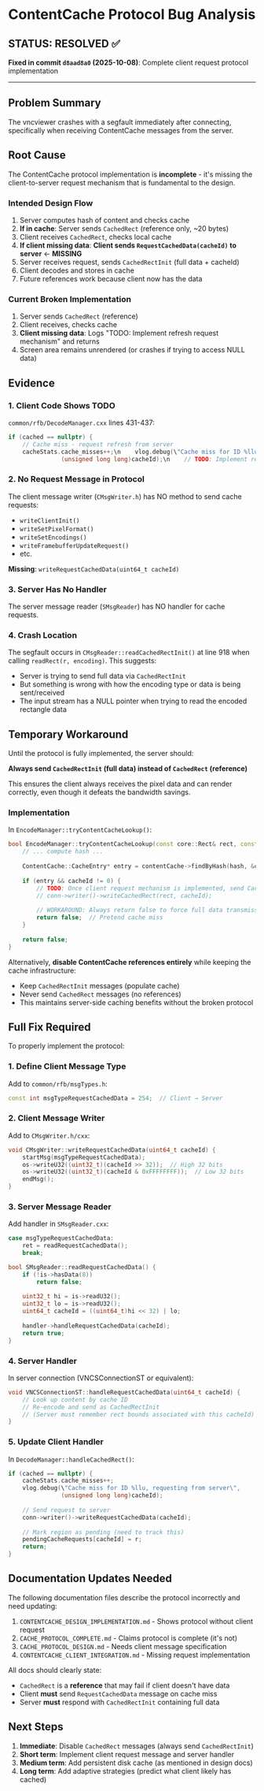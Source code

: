 # ContentCache Protocol Bug Analysis

## STATUS: RESOLVED ✅

**Fixed in commit `d8aad8a0` (2025-10-08)**: Complete client request protocol implementation

---

## Problem Summary

The vncviewer crashes with a segfault immediately after connecting, specifically when receiving ContentCache messages from the server.

## Root Cause

The ContentCache protocol implementation is **incomplete** - it's missing the client-to-server request mechanism that is fundamental to the design.

### Intended Design Flow

1. Server computes hash of content and checks cache
2. **If in cache**: Server sends `CachedRect` (reference only, ~20 bytes)
3. Client receives `CachedRect`, checks local cache
4. **If client missing data**: **Client sends `RequestCachedData(cacheId)` to server** ← **MISSING**
5. Server receives request, sends `CachedRectInit` (full data + cacheId)
6. Client decodes and stores in cache
7. Future references work because client now has the data

### Current Broken Implementation

1. Server sends `CachedRect` (reference)
2. Client receives, checks cache
3. **Client missing data**: Logs "TODO: Implement refresh request mechanism" and returns
4. Screen area remains unrendered (or crashes if trying to access NULL data)

## Evidence

### 1. Client Code Shows TODO

`common/rfb/DecodeManager.cxx` lines 431-437:

```cpp
if (cached == nullptr) {
    // Cache miss - request refresh from server
    cacheStats.cache_misses++;\n    vlog.debug(\"Cache miss for ID %llu, requesting refresh\",
               (unsigned long long)cacheId);\n    // TODO: Implement refresh request mechanism\n    return;\n}
```

### 2. No Request Message in Protocol

The client message writer (`CMsgWriter.h`) has NO method to send cache requests:
- `writeClientInit()`
- `writeSetPixelFormat()`
- `writeSetEncodings()`
- `writeFramebufferUpdateRequest()`
- etc.

**Missing**: `writeRequestCachedData(uint64_t cacheId)`

### 3. Server Has No Handler

The server message reader (`SMsgReader`) has NO handler for cache requests.

### 4. Crash Location

The segfault occurs in `CMsgReader::readCachedRectInit()` at line 918 when calling `readRect(r, encoding)`. This suggests:
- Server is trying to send full data via `CachedRectInit`
- But something is wrong with how the encoding type or data is being sent/received
- The input stream has a NULL pointer when trying to read the encoded rectangle data

## Temporary Workaround

Until the protocol is fully implemented, the server should:

**Always send `CachedRectInit` (full data) instead of `CachedRect` (reference)**

This ensures the client always receives the pixel data and can render correctly, even though it defeats the bandwidth savings.

### Implementation

In `EncodeManager::tryContentCacheLookup()`:

```cpp
bool EncodeManager::tryContentCacheLookup(const core::Rect& rect, const PixelBuffer* pb) {
    // ... compute hash ...
    
    ContentCache::CacheEntry* entry = contentCache->findByHash(hash, &cacheId);
    
    if (entry && cacheId != 0) {
        // TODO: Once client request mechanism is implemented, send CachedRect here
        // conn->writer()->writeCachedRect(rect, cacheId);
        
        // WORKAROUND: Always return false to force full data transmission
        return false;  // Pretend cache miss
    }
    
    return false;
}
```

Alternatively, **disable ContentCache references entirely** while keeping the cache infrastructure:
- Keep `CachedRectInit` messages (populate cache)
- Never send `CachedRect` messages (no references)
- This maintains server-side caching benefits without the broken protocol

## Full Fix Required

To properly implement the protocol:

### 1. Define Client Message Type

Add to `common/rfb/msgTypes.h`:

```cpp
const int msgTypeRequestCachedData = 254;  // Client → Server
```

### 2. Client Message Writer

Add to `CMsgWriter.h/cxx`:

```cpp
void CMsgWriter::writeRequestCachedData(uint64_t cacheId) {
    startMsg(msgTypeRequestCachedData);
    os->writeU32((uint32_t)(cacheId >> 32));  // High 32 bits
    os->writeU32((uint32_t)(cacheId & 0xFFFFFFFF));  // Low 32 bits
    endMsg();
}
```

### 3. Server Message Reader

Add handler in `SMsgReader.cxx`:

```cpp
case msgTypeRequestCachedData:
    ret = readRequestCachedData();
    break;

bool SMsgReader::readRequestCachedData() {
    if (!is->hasData(8))
        return false;
    
    uint32_t hi = is->readU32();
    uint32_t lo = is->readU32();
    uint64_t cacheId = ((uint64_t)hi << 32) | lo;
    
    handler->handleRequestCachedData(cacheId);
    return true;
}
```

### 4. Server Handler

In server connection (VNCSConnectionST or equivalent):

```cpp
void VNCSConnectionST::handleRequestCachedData(uint64_t cacheId) {
    // Look up content by cache ID
    // Re-encode and send as CachedRectInit
    // (Server must remember rect bounds associated with this cacheId)
}
```

### 5. Update Client Handler

In `DecodeManager::handleCachedRect()`:

```cpp
if (cached == nullptr) {
    cacheStats.cache_misses++;
    vlog.debug(\"Cache miss for ID %llu, requesting from server\",
               (unsigned long long)cacheId);
    
    // Send request to server
    conn->writer()->writeRequestCachedData(cacheId);
    
    // Mark region as pending (need to track this)
    pendingCacheRequests[cacheId] = r;
    return;
}
```

## Documentation Updates Needed

The following documentation files describe the protocol incorrectly and need updating:

1. `CONTENTCACHE_DESIGN_IMPLEMENTATION.md` - Shows protocol without client request
2. `CACHE_PROTOCOL_COMPLETE.md` - Claims protocol is complete (it's not)
3. `CACHE_PROTOCOL_DESIGN.md` - Needs client message specification
4. `CONTENTCACHE_CLIENT_INTEGRATION.md` - Missing request implementation

All docs should clearly state:
- `CachedRect` is a **reference** that may fail if client doesn't have data
- Client **must** send `RequestCachedData` message on cache miss
- Server **must** respond with `CachedRectInit` containing full data

## Next Steps

1. **Immediate**: Disable `CachedRect` messages (always send `CachedRectInit`)
2. **Short term**: Implement client request message and server handler
3. **Medium term**: Add persistent disk cache (as mentioned in design docs)
4. **Long term**: Add adaptive strategies (predict what client likely has cached)
